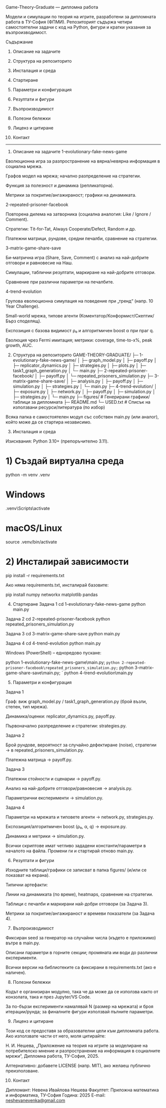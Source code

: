 Game-Theory-Graduate — дипломна работа

Модели и симулации по теория на игрите, разработени за дипломната работа в ТУ-София (ФПМИ). Репозиторият съдържа четири самостоятелни задачи с код на Python, фигури и кратки указания за възпроизводимост.

Съдържание

1. Описание на задачите

2. Структура на репозиторито

3. Инсталация и среда

4. Стартиране

5. Параметри и конфигурация

6. Резултати и фигури

7. Възпроизводимост

8. Полезни бележки

9. Лиценз и цитиране

10. Контакт
-----------------------------------------------------------------

1. Описание на задачите
1-evolutionary-fake-news-game

Еволюционна игра за разпространение на вярна/невярна информация в социална мрежа.

Графов модел на мрежа; начално разпределение на стратегии.

Функция за полезност и динамика (репликаторна).

Метрики за покритие/ангажираност; графики на динамиката.

2-repeated-prisoner-facebook

Повторена дилема на затворника (социална аналогия: Like / Ignore / Comment).

Стратегии: Tit-for-Tat, Always Cooperate/Defect, Random и др.

Платежни матрици, рундове, средни печалби, сравнение на стратегии.

3-matrix-game-share-save

Би-матрична игра (Share, Save, Comment) с анализ на най-добрите отговори и равновесие на Наш.

Симулации, таблични резултати, маркиране на най-добрите отговори.

Сравнение при различни параметри на печалбите.

4-trend-evolution

Групова еволюционна симулация на поведение при „тренд“ (напр. 10 Year Challenge).

Small-world мрежа, типове агенти (Коментатор/Конформист/Скептик/Бърз споделящ).

Експозиция с базова видимост ρ₀ и алгоритмичен boost α при праг q.

Еволюция чрез Fermi имитация; метрики: coverage, time-to-x%, peak growth, AUC.

2. Структура на репозиторито
GAME-THEORY-GRADUATE/
├─ 1-evolutionary-fake-news-game/
│  ├─ graph_model.py
│  ├─ payoff.py
│  ├─ replicator_dynamics.py
│  ├─ strategies.py
│  ├─ plots.py
│  ├─ task1_graph_generation.py
│  └─ main.py
├─ 2-repeated-prisoner-facebook/
│  ├─ payoff.py
│  └─ repeated_prisoners_simulation.py
├─ 3-matrix-game-share-save/
│  ├─ analysis.py
│  ├─ payoff.py
│  ├─ simulation.py
│  ├─ strategies.py
│  └─ main.py
├─ 4-trend-evolution/
│  ├─ exposure.py
│  ├─ network.py
│  ├─ payoff.py
│  ├─ simulation.py
│  ├─ strategies.py
│  └─ main.py
├─ figures/           # Генерирани графики/таблици за дипломната
├─ README.md
└─ USED.txt           # Списък на използвани ресурси/литература (по избор)


Всяка папка е самостоятелен модул със собствен main.py (или аналог), който може да се стартира независимо.

3. Инсталация и среда

Изисквания: Python 3.10+ (препоръчително 3.11).

# 1) Създай виртуална среда
python -m venv .venv
# Windows
.venv\Scripts\activate
# macOS/Linux
source .venv/bin/activate

# 2) Инсталирай зависимости
pip install -r requirements.txt


Ако няма requirements.txt, инсталирай базовите:

pip install numpy networkx matplotlib pandas

4. Стартиране
Задача 1
cd 1-evolutionary-fake-news-game
python main.py

Задача 2
cd 2-repeated-prisoner-facebook
python repeated_prisoners_simulation.py

Задача 3
cd 3-matrix-game-share-save
python main.py

Задача 4
cd 4-trend-evolution
python main.py


Windows (PowerShell) – едноредово пускане:

python 1-evolutionary-fake-news-game\main.py; `
python 2-repeated-prisoner-facebook\repeated_prisoners_simulation.py; `
python 3-matrix-game-share-save\main.py; `
python 4-trend-evolution\main.py

5. Параметри и конфигурация

Задача 1

Граф: виж graph_model.py / task1_graph_generation.py (брой възли, степен, тип мрежа).

Динамика/оценки: replicator_dynamics.py, payoff.py.

Първоначално разпределение и стратегии: strategies.py.

Задача 2

Брой рундове, вероятност за случайно дефектиране (noise), стратегии → в repeated_prisoners_simulation.py.

Платежна матрица → payoff.py.

Задача 3

Платежни стойности и сценарии → payoff.py.

Анализ на най-добрите отговори/равновесия → analysis.py.

Параметрични експерименти → simulation.py.

Задача 4

Параметри на мрежата и типовете агенти → network.py, strategies.py.

Експозиция/алгоритмичен boost (ρ₀, α, q) → exposure.py.

Динамика и метрики → simulation.py.

Всички скриптове имат четливо зададени константи/параметри в началото на файла. Промени ги и стартирай отново main.py.

6. Резултати и фигури

Изходните таблици/графики се записват в папка figures/ (и/или се показват на екрана).

Типични артефакти:

Линии на динамиката (по време), heatmaps, сравнение на стратегии.

Таблици с печалби и маркирани най-добри отговори (за Задача 3).

Метрики за покритие/ангажираност и времеви показатели (за Задача 4).

7. Възпроизводимост

Фиксиран seed за генератор на случайни числа (където е приложимо) вътре в main.py.

Описани параметри в горните секции; промяната им води до различни експерименти.

Всички версии на библиотеките са фиксирани в requirements.txt (ако е наличен).

8. Полезни бележки

Кодът е организиран модулно, така че да може да се използва както от конзолата, така и през Jupyter/VS Code.

За по-бързи експерименти намалявай N (размер на мрежата) и броя итерации/рунда; за финалните фигури използвай пълните параметри.

9. Лиценз и цитиране

Този код се предоставя за образователни цели към дипломната работа.
Ако използвате части от него, моля цитирайте:

Н. И. Нешева, „Приложение на теория на игрите за моделиране на потребителско мнение и разпространение на информация в социалните мрежи“, Дипломна работа, ТУ-София, 2025.

Алтернативно: добавете LICENSE (напр. MIT), ако желаеш публично преизползване.

10. Контакт

Дипломант: Невена Ивайлова Нешева
Факултет: Приложна математика и информатика, ТУ-София
Година: 2025
E-mail: neshevanevenka@gmail.com